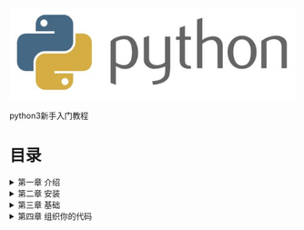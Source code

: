 ![logo](introducation/pics/python.jpg)

python3新手入门教程

# 目录

<details>
<summary>第一章 介绍</summary>
    
    1.1 [人们眼中的python](introducation/people_see_python.md)
    
    1.2 [关于python](introducation/state_of_python.md)
</details>

<details>
<summary>第二章 安装</summary>
    
    2.1 [安装python3.6.5](install/python3.6.5.md)
    
    2.2 [安装IDE](install/IDE.md)
    
    2.3 [创建项目和HelloWorld](install/create_project.md)
</details>

<details>
<summary>第三章 基础</summary>
    
    3.1 [编程之前](basic/before_programming.md)
    
    3.2 [什么是编程](basic/what_is_programming.md)
    
    3.3 [python project的结构](basic/program_structure.md)
    
    3.4 [变量](basic/variable.md)
    <details>
    <summary>3.5 数据结构</summary>
    
        3.5.1 [概述](basic/data_structure.md)
        
        3.5.2 [数字](basic/number.md)
        
        3.5.3 [字符串](basic/string.md)
        
        3.5.4 [元组](basic/tuple.md)
        
        3.5.5 [集合](basic/set.md)
        
        3.5.6 [列表](basic/list.md)
        
        3.5.7 [字典](basic/dict.md)
    </details>
    
    3.6 [函数](basic/function.md)
    
    3.7 [匿名函数 lambda](basic/lambda.md)
</details>

<details>
<summary>第四章 组织你的代码</summary>
    
    4.1 [模块 module](structure/module.md)
    
    4.2 [包 package](structure/package.md)
    
    4.3 [库 lib](structure/lib.md)
</details>
